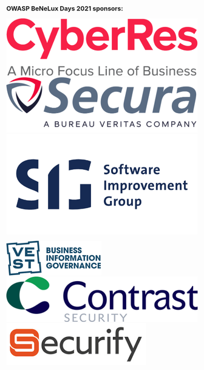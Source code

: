 ### OWASP BeNeLux Days 2021 sponsors:

[![Micro Focus](assets/images/sponsors/benelux-2021/micro-focus.png)](https://www.microfocus.com/)
[![Secura](assets/images/sponsors/benelux-2021/secura.png)](https://www.secura.com/)
[![SIG](assets/images/sponsors/benelux-2021/sig.png)](https://www.softwareimprovementgroup.com/)

[![Vest](assets/images/sponsors/benelux-2021/vest.png)](http://www.vest.nl/)
[![Contrast Security](assets/images/sponsors/benelux-2021/contrast-security.png)](https://www.contrastsecurity.com/en-gb/)
[![Securify](assets/images/sponsors/benelux-2021/securify.png)](https://www.securify.nl/)  
